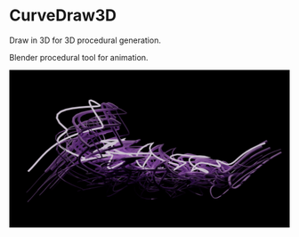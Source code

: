
# CurveDraw3D

Draw in 3D for 3D procedural generation.

Blender procedural tool for animation.

![](gallery/first.png)
